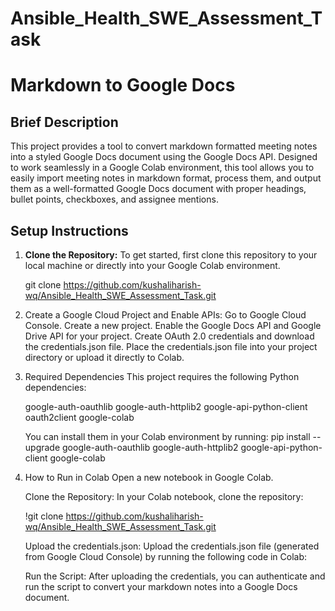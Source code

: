 # Ansible_Health_SWE_Assessment_Task
# Markdown to Google Docs

## Brief Description
This project provides a tool to convert markdown formatted meeting notes into a styled Google Docs document using the Google Docs API. Designed to work seamlessly in a Google Colab environment, this tool allows you to easily import meeting notes in markdown format, process them, and output them as a well-formatted Google Docs document with proper headings, bullet points, checkboxes, and assignee mentions.

## Setup Instructions

1. **Clone the Repository:**
   To get started, first clone this repository to your local machine or directly into your Google Colab environment.

   git clone https://github.com/kushaliharish-wq/Ansible_Health_SWE_Assessment_Task.git
   
3.  Create a Google Cloud Project and Enable APIs:
    Go to Google Cloud Console.
    Create a new project.
    Enable the Google Docs API and Google Drive API for your project.
    Create OAuth 2.0 credentials and download the credentials.json file.
    Place the credentials.json file into your project directory or upload it directly to Colab.

4.  Required Dependencies
    This project requires the following Python dependencies:
    
    google-auth-oauthlib
    google-auth-httplib2
    google-api-python-client
    oauth2client
    google-colab
    
    You can install them in your Colab environment by running:
    pip install --upgrade google-auth-oauthlib google-auth-httplib2 google-api-python-client google-colab
    
6.   How to Run in Colab
     Open a new notebook in Google Colab.

     Clone the Repository: In your Colab notebook, clone the repository:

     !git clone https://github.com/kushaliharish-wq/Ansible_Health_SWE_Assessment_Task.git

     Upload the credentials.json: Upload the credentials.json file (generated from Google Cloud Console) by running the following code in Colab:

     Run the Script: After uploading the credentials, you can authenticate and run the script to convert your markdown notes into a Google Docs       document.

